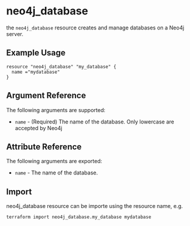 # neo4j_database

the `neo4j_database` resource creates and manage databases on a Neo4j server.

## Example Usage

```hcl
resource "neo4j_database" "my_database" {
  name ="mydatabase"
}
```

## Argument Reference

The following arguments are supported:

* `name` - (Required) The name of the database. Only lowercase are accepted by Neo4j

## Attribute Reference

The following arguments are exported:

* `name` - The name of the database.

## Import

neo4j_database resource can be importe using the resource name, e.g.

```bash
terraform import neo4j_database.my_database mydatabase
```
